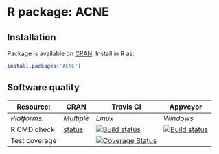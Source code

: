 # R package: ACNE


## Installation
Package is available on [CRAN](http://cran.r-project.org/package=ACNE).  Install in R as:
```r
install.packages('ACNE')
```


## Software quality

| Resource:     | CRAN        | Travis CI        | Appveyor         |
| ------------- | ------------------- | ---------------- | ---------------- |
| _Platforms:_  | _Multiple_          | _Linux_          | _Windows_        |
| R CMD check   | [status](http://cran.r-project.org/web/checks/check_results_ACNE.html) | <a href="https://travis-ci.org/HenrikBengtsson/ACNE"><img src="https://travis-ci.org/HenrikBengtsson/ACNE.svg" alt="Build status"></a>    | <a href="https://ci.appveyor.com/project/HenrikBengtsson/acne"><img src="https://ci.appveyor.com/api/projects/status/github/HenrikBengtsson/ACNE" alt="Build status"></a> |
| Test coverage |                     | <a href="https://coveralls.io/r/HenrikBengtsson/ACNE"><img src="https://coveralls.io/repos/HenrikBengtsson/ACNE/badge.png?branch=develop" alt="Coverage Status"/></a> |                  |
